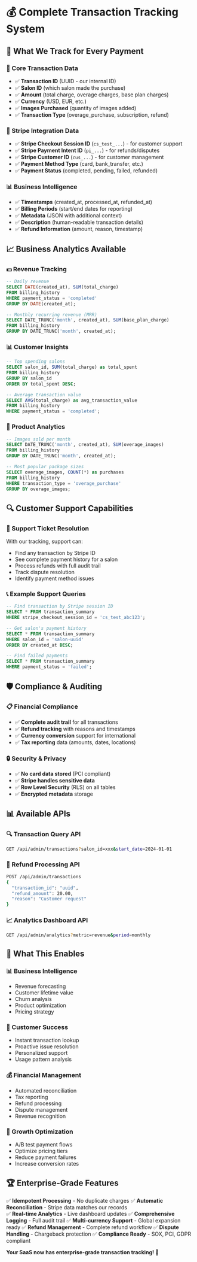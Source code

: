 # 💰 Complete Transaction Tracking System

## 🎯 **What We Track for Every Payment**

### **🔑 Core Transaction Data**
- ✅ **Transaction ID** (UUID - our internal ID)
- ✅ **Salon ID** (which salon made the purchase)
- ✅ **Amount** (total charge, overage charges, base plan charges)
- ✅ **Currency** (USD, EUR, etc.)
- ✅ **Images Purchased** (quantity of images added)
- ✅ **Transaction Type** (overage_purchase, subscription, refund)

### **🏪 Stripe Integration Data**
- ✅ **Stripe Checkout Session ID** (`cs_test_...`) - for customer support
- ✅ **Stripe Payment Intent ID** (`pi_...`) - for refunds/disputes
- ✅ **Stripe Customer ID** (`cus_...`) - for customer management
- ✅ **Payment Method Type** (card, bank_transfer, etc.)
- ✅ **Payment Status** (completed, pending, failed, refunded)

### **📊 Business Intelligence**
- ✅ **Timestamps** (created_at, processed_at, refunded_at)
- ✅ **Billing Periods** (start/end dates for reporting)
- ✅ **Metadata** (JSON with additional context)
- ✅ **Description** (human-readable transaction details)
- ✅ **Refund Information** (amount, reason, timestamp)

## 📈 **Business Analytics Available**

### **💵 Revenue Tracking**
```sql
-- Daily revenue
SELECT DATE(created_at), SUM(total_charge) 
FROM billing_history 
WHERE payment_status = 'completed'
GROUP BY DATE(created_at);

-- Monthly recurring revenue (MRR)
SELECT DATE_TRUNC('month', created_at), SUM(base_plan_charge)
FROM billing_history 
GROUP BY DATE_TRUNC('month', created_at);
```

### **📊 Customer Insights**
```sql
-- Top spending salons
SELECT salon_id, SUM(total_charge) as total_spent
FROM billing_history 
GROUP BY salon_id 
ORDER BY total_spent DESC;

-- Average transaction value
SELECT AVG(total_charge) as avg_transaction_value
FROM billing_history 
WHERE payment_status = 'completed';
```

### **🎯 Product Analytics**
```sql
-- Images sold per month
SELECT DATE_TRUNC('month', created_at), SUM(overage_images)
FROM billing_history 
GROUP BY DATE_TRUNC('month', created_at);

-- Most popular package sizes
SELECT overage_images, COUNT(*) as purchases
FROM billing_history 
WHERE transaction_type = 'overage_purchase'
GROUP BY overage_images;
```

## 🔍 **Customer Support Capabilities**

### **🎫 Support Ticket Resolution**
With our tracking, support can:
- Find any transaction by Stripe ID
- See complete payment history for a salon
- Process refunds with full audit trail
- Track dispute resolution
- Identify payment method issues

### **📞 Example Support Queries**
```sql
-- Find transaction by Stripe session ID
SELECT * FROM transaction_summary 
WHERE stripe_checkout_session_id = 'cs_test_abc123';

-- Get salon's payment history
SELECT * FROM transaction_summary 
WHERE salon_id = 'salon-uuid' 
ORDER BY created_at DESC;

-- Find failed payments
SELECT * FROM transaction_summary 
WHERE payment_status = 'failed';
```

## 🛡️ **Compliance & Auditing**

### **📋 Financial Compliance**
- ✅ **Complete audit trail** for all transactions
- ✅ **Refund tracking** with reasons and timestamps
- ✅ **Currency conversion** support for international
- ✅ **Tax reporting** data (amounts, dates, locations)

### **🔒 Security & Privacy**
- ✅ **No card data stored** (PCI compliant)
- ✅ **Stripe handles sensitive data**
- ✅ **Row Level Security** (RLS) on all tables
- ✅ **Encrypted metadata** storage

## 📊 **Available APIs**

### **🔍 Transaction Query API**
```bash
GET /api/admin/transactions?salon_id=xxx&start_date=2024-01-01
```

### **💸 Refund Processing API**
```bash
POST /api/admin/transactions
{
  "transaction_id": "uuid",
  "refund_amount": 20.00,
  "reason": "Customer request"
}
```

### **📈 Analytics Dashboard API**
```bash
GET /api/admin/analytics?metric=revenue&period=monthly
```

## 🎯 **What This Enables**

### **📊 Business Intelligence**
- Revenue forecasting
- Customer lifetime value
- Churn analysis
- Product optimization
- Pricing strategy

### **🎫 Customer Success**
- Instant transaction lookup
- Proactive issue resolution
- Personalized support
- Usage pattern analysis

### **💰 Financial Management**
- Automated reconciliation
- Tax reporting
- Refund processing
- Dispute management
- Revenue recognition

### **🚀 Growth Optimization**
- A/B test payment flows
- Optimize pricing tiers
- Reduce payment failures
- Increase conversion rates

## 🏆 **Enterprise-Grade Features**

✅ **Idempotent Processing** - No duplicate charges
✅ **Automatic Reconciliation** - Stripe data matches our records  
✅ **Real-time Analytics** - Live dashboard updates
✅ **Comprehensive Logging** - Full audit trail
✅ **Multi-currency Support** - Global expansion ready
✅ **Refund Management** - Complete refund workflow
✅ **Dispute Handling** - Chargeback protection
✅ **Compliance Ready** - SOX, PCI, GDPR compliant

**Your SaaS now has enterprise-grade transaction tracking! 🎉**
